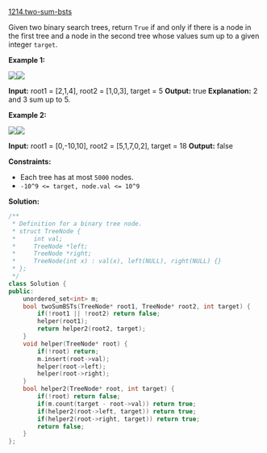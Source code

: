 [1214.two-sum-bsts](https://leetcode.com/problems/two-sum-bsts/)  

Given two binary search trees, return `True` if and only if there is a node in the first tree and a node in the second tree whose values sum up to a given integer `target`.

**Example 1:**

**![](https://assets.leetcode.com/uploads/2019/05/31/1368_1_a2.png)![](https://assets.leetcode.com/uploads/2019/05/31/1368_1_b.png)**

**Input:** root1 = \[2,1,4\], root2 = \[1,0,3\], target = 5
**Output:** true
**Explanation:** 2 and 3 sum up to 5.

**Example 2:**

**![](https://assets.leetcode.com/uploads/2019/05/31/1368_2_a.png)![](https://assets.leetcode.com/uploads/2019/05/31/1368_2_b.png)**

**Input:** root1 = \[0,-10,10\], root2 = \[5,1,7,0,2\], target = 18
**Output:** false

**Constraints:**

*   Each tree has at most `5000` nodes.
*   `-10^9 <= target, node.val <= 10^9`  



**Solution:**  

```cpp
/**
 * Definition for a binary tree node.
 * struct TreeNode {
 *     int val;
 *     TreeNode *left;
 *     TreeNode *right;
 *     TreeNode(int x) : val(x), left(NULL), right(NULL) {}
 * };
 */
class Solution {
public:
    unordered_set<int> m;
    bool twoSumBSTs(TreeNode* root1, TreeNode* root2, int target) {
        if(!root1 || !root2) return false;
        helper(root1);
        return helper2(root2, target);
    }
    void helper(TreeNode* root) {
        if(!root) return;
        m.insert(root->val);
        helper(root->left);
        helper(root->right);
    }
    bool helper2(TreeNode* root, int target) {
        if(!root) return false;
        if(m.count(target - root->val)) return true;
        if(helper2(root->left, target)) return true;
        if(helper2(root->right, target)) return true;
        return false;
    }
};
```
      